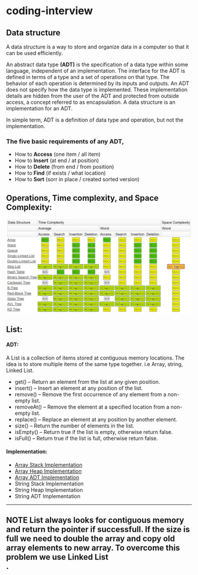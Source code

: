 # coding-interview
## Data structure
A data structure is a way to store and organize data in a computer so that it can be used efficiently.

An abstract data type <b>(ADT)</b> is the specification of a data type within some language, independent of an implementation. The interface for the ADT is defined in terms of a type and a set of operations on that type. The behavior of each operation is determined by its inputs and outputs. An ADT does not specify how the data type is implemented. These implementation details are hidden from the user of the ADT and protected from outside access, a concept referred to as encapsulation. A data structure is an implementation for an ADT. 

In simple term, ADT is a definition of data type and operation, but not the implementation.

### The five basic requirements of any ADT,
* How to <b>Access</b> (one item / all item)
* How to <b>Insert</b> (at end / at position)
* How to <b>Delete</b> (from end / from position)
* How to <b>Find</b> (if exists / what location)
* How to <b>Sort</b> (sorr in place / created sorted version)

## Operations, Time complexity, and Space Complexity:
![Time complexity, and Space Complexity](images/big_o_cheatsheet.jpg)

## List:
#### ADT:
A List is a collection of items stored at contiguous memory locations. The idea is to store multiple items of the same type together. i.e Array, string, Linked List.

* get() – Return an element from the list at any given position.
* insert() – Insert an element at any position of the list.
* remove() – Remove the first occurrence of any element from a non-empty list.
* removeAt() – Remove the element at a specified location from a non-empty list.
* replace() – Replace an element at any position by another element.
* size() – Return the number of elements in the list.
* isEmpty() – Return true if the list is empty, otherwise return false.
* isFull() – Return true if the list is full, otherwise return false.

#### Implementation:
* [Array Stack Implementation](array/array_stack_init.c)
* [Array Heap Implementation](array/array_heap_init.c)
* [Array ADT Implementation](array/array_adt_implementation.c)
* String Stack Implementation
* String Heap Implementation
* String ADT Implementation

---
**NOTE**
List always looks for contiguous memory and return the pointer if successfull. If the size is full we need to double the array and copy old array elements to new array. To overcome this problem we use <b>Linked List</br>.
---


